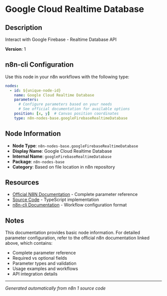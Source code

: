 # Google Cloud Realtime Database

## Description

Interact with Google Firebase - Realtime Database API

**Version**: 1

## n8n-cli Configuration

Use this node in your n8n workflows with the following type:

```yaml
nodes:
  - id: ${unique-node-id}
    name: Google Cloud Realtime Database
    parameters:
      # Configure parameters based on your needs
      # See official documentation for available options
    position: [x, y]  # Canvas position coordinates
    type: n8n-nodes-base.googleFirebaseRealtimeDatabase
```

## Node Information

- **Node Type**: `n8n-nodes-base.googleFirebaseRealtimeDatabase`
- **Display Name**: Google Cloud Realtime Database
- **Internal Name**: `googleFirebaseRealtimeDatabase`
- **Package**: `n8n-nodes-base`
- **Category**: Based on file location in n8n repository

## Resources

- [Official N8N Documentation](https://docs.n8n.io/integrations/builtin/app-nodes/n8n-nodes-base.googlefirebaserealtimedatabase/) - Complete parameter reference
- [Source Code](https://github.com/n8n-io/n8n/blob/master/packages/nodes-base/nodes/Google/Firebase/RealtimeDatabase/GoogleFirebaseRealtimeDatabase.node.ts) - TypeScript implementation
- [n8n-cli Documentation](https://github.com/edenreich/n8n-cli) - Workflow configuration format

## Notes

This documentation provides basic node information. For detailed parameter configuration, 
refer to the official n8n documentation linked above, which contains:

- Complete parameter reference
- Required vs optional fields
- Parameter types and validation
- Usage examples and workflows
- API integration details

---
*Generated automatically from n8n 1 source code*
